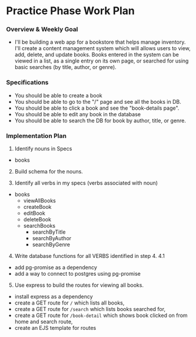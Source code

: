 # Practice Phase Work Plan

### Overview & Weekly Goal
- I'll be building a web app for a bookstore that helps  manage inventory.  I'll create a content management system which will allows users to view, add, delete, and update books. Books entered in the system can be viewed in a list, as a single entry on its own page, or searched for using basic searches (by title, author, or genre).

### Specifications
- You should be able to create a book
- You should be able to go to the "/" page and see all the books in DB.
- You should be able to click a book and see the "book-details page".
- You should be able to edit any book in the database
- You should be able to search the DB for book by author, title, or genre.

### Implementation Plan
1. Identify nouns in Specs
  - books

2. Build schema for the nouns.

3. Identify all verbs in my specs (verbs associated with noun)
  - books
    - viewAllBooks
    - createBook
    - editBook
    - deleteBook
    - searchBooks
      - searchByTitle
      - searchByAuthor
      - searchByGenre

4. Write database functions for all VERBS identified in step 4.
  4.1
  - add pg-promise as a dependency
  - add a way to connect to postgres using pg-promise

5. Use express to build the routes for viewing all books.
  - install express as a dependency
  - create a GET route for `/` which lists all books,
  - create a GET route for `/search` which lists books searched for,
  - create a GET route for `/book-detail` which shows book clicked on from home and search route,
  - create an EJS template for routes
